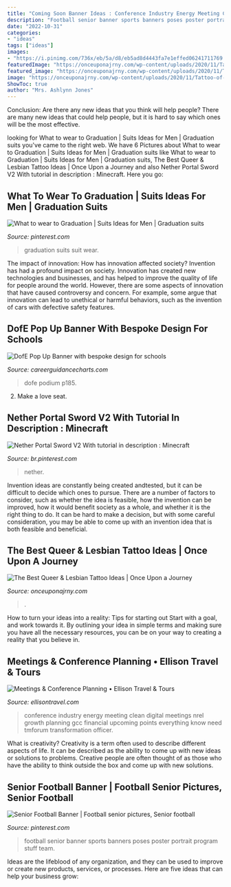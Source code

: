 ```yaml
---
title: "Coming Soon Banner Ideas : Conference Industry Energy Meeting Clean Digital Meetings Nrel Growth Planning Gcc Financial Upcoming Points Everything Know Need Tmforum Transformation Officer"
description: "Football senior banner sports banners poses poster portrait program stuff team"
date: "2022-10-31"
categories:
- "ideas"
tags: ["ideas"]
images:
- "https://i.pinimg.com/736x/eb/5a/d8/eb5ad8d4443fa7e1effed06241711769.jpg"
featuredImage: "https://onceuponajrny.com/wp-content/uploads/2020/11/Tattoo-of-a-black-triangle-divided-into-six-parts-by-white-lines-on-the-left-forearm-Tattoo-Ideas-Tattoo-Grid.jpg"
featured_image: "https://onceuponajrny.com/wp-content/uploads/2020/11/Tattoo-of-a-black-triangle-divided-into-six-parts-by-white-lines-on-the-left-forearm-Tattoo-Ideas-Tattoo-Grid.jpg"
image: "https://onceuponajrny.com/wp-content/uploads/2020/11/Tattoo-of-a-black-triangle-divided-into-six-parts-by-white-lines-on-the-left-forearm-Tattoo-Ideas-Tattoo-Grid.jpg"
ShowToc: true
author: "Mrs. Ashlynn Jones"
---
```



Conclusion: Are there any new ideas that you think will help people?
There are many new ideas that could help people, but it is hard to say which ones will be the most effective.

	

		
looking for What to wear to Graduation | Suits Ideas for Men | Graduation suits you've came to the right web. We have 6 Pictures about What to wear to Graduation | Suits Ideas for Men | Graduation suits like What to wear to Graduation | Suits Ideas for Men | Graduation suits, The Best Queer &amp; Lesbian Tattoo Ideas | Once Upon a Journey and also Nether Portal Sword V2 With tutorial in description : Minecraft. Here you go:
		
    
## What To Wear To Graduation | Suits Ideas For Men | Graduation Suits

<img loading=lazy src="https://i.pinimg.com/736x/eb/5a/d8/eb5ad8d4443fa7e1effed06241711769.jpg" onerror="this.onerror=null;this.src='https://tse3.mm.bing.net/th?id=OIP.1Q4k4bijje1mfzJtYCklpAHaLG&amp;pid=15.1';" alt="What to wear to Graduation | Suits Ideas for Men | Graduation suits">

_Source: pinterest.com_

>graduation suits suit wear. 

	

The impact of innovation: How has innovation affected society?
Invention has had a profound impact on society. Innovation has created new technologies and businesses, and has helped to improve the quality of life for people around the world. However, there are some aspects of innovation that have caused controversy and concern. For example, some argue that innovation can lead to unethical or harmful behaviors, such as the invention of cars with defective safety features.

    
## DofE Pop Up Banner With Bespoke Design For Schools

<img loading=lazy src="https://www.careerguidancecharts.com/uploads/2/1/9/3/21932676/s109062253225038851_p185_i2_w2560.jpeg" onerror="this.onerror=null;this.src='https://tse3.mm.bing.net/th?id=OIP.Bn7x1neitadlzGWZBSm66AHaJ4&amp;pid=15.1';" alt="DofE Pop Up Banner with bespoke design for schools">

_Source: careerguidancecharts.com_

>dofe podium p185. 

	

2. Make a love seat.

    
## Nether Portal Sword V2 With Tutorial In Description : Minecraft

<img loading=lazy src="https://i.pinimg.com/736x/8b/9b/fa/8b9bfaf7547a6769eddbb98aa4a25a55.jpg" onerror="this.onerror=null;this.src='https://tse2.mm.bing.net/th?id=OIP.gC2_H7CY2cofF8YCcfUiKgHaEK&amp;pid=15.1';" alt="Nether Portal Sword V2 With tutorial in description : Minecraft">

_Source: br.pinterest.com_

>nether. 

	

Invention ideas are constantly being created andtested, but it can be difficult to decide which ones to pursue. There are a number of factors to consider, such as whether the idea is feasible, how the invention can be improved, how it would benefit society as a whole, and whether it is the right thing to do. It can be hard to make a decision, but with some careful consideration, you may be able to come up with an invention idea that is both feasible and beneficial.

    
## The Best Queer &amp; Lesbian Tattoo Ideas | Once Upon A Journey

<img loading=lazy src="https://onceuponajrny.com/wp-content/uploads/2020/11/Tattoo-of-a-black-triangle-divided-into-six-parts-by-white-lines-on-the-left-forearm-Tattoo-Ideas-Tattoo-Grid.jpg" onerror="this.onerror=null;this.src='https://tse4.mm.bing.net/th?id=OIP.rY5J26bR5EfdcQkVd8Wi1wHaLH&amp;pid=15.1';" alt="The Best Queer &amp; Lesbian Tattoo Ideas | Once Upon a Journey">

_Source: onceuponajrny.com_

>. 

	

How to turn your ideas into a reality: Tips for starting out
Start with a goal, and work towards it. By outlining your idea in simple terms and making sure you have all the necessary resources, you can be on your way to creating a reality that you believe in.

    
## Meetings &amp; Conference Planning • Ellison Travel &amp; Tours

<img loading=lazy src="https://www.ellisontravel.com/wp-content/uploads/2020/04/meeting-events.jpg" onerror="this.onerror=null;this.src='https://tse4.mm.bing.net/th?id=OIP.bXhcY1s3NiWE_syXlH-vOwHaE8&amp;pid=15.1';" alt="Meetings &amp; Conference Planning • Ellison Travel &amp; Tours">

_Source: ellisontravel.com_

>conference industry energy meeting clean digital meetings nrel growth planning gcc financial upcoming points everything know need tmforum transformation officer. 

	

What is creativity?
Creativity is a term often used to describe different aspects of life. It can be described as the ability to come up with new ideas or solutions to problems. Creative people are often thought of as those who have the ability to think outside the box and come up with new solutions.

    
## Senior Football Banner | Football Senior Pictures, Senior Football

<img loading=lazy src="https://i.pinimg.com/736x/1b/52/f1/1b52f1ea8502d55bd7ef7a90915f3263--football-banner-sports-banners.jpg" onerror="this.onerror=null;this.src='https://tse1.mm.bing.net/th?id=OIP.Cpgd0lrrZ4oVkGHP04UCMAHaLH&amp;pid=15.1';" alt="Senior Football Banner | Football senior pictures, Senior football">

_Source: pinterest.com_

>football senior banner sports banners poses poster portrait program stuff team. 

	

Ideas are the lifeblood of any organization, and they can be used to improve or create new products, services, or processes. Here are five ideas that can help your business grow:

